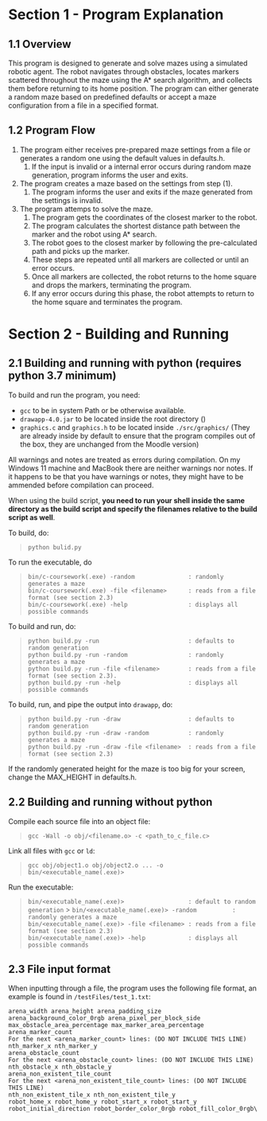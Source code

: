 # Section 1 - Program Explanation

## 1.1 Overview

This program is designed to generate and solve mazes using a simulated robotic agent. The robot navigates through obstacles, locates markers scattered throughout the maze using the A\* search algorithm, and collects them before returning to its home position. The program can either generate a random maze based on predefined defaults or accept a maze configuration from a file in a specified format.

## 1.2 Program Flow

1. The program either receives pre-prepared maze settings from a file or generates a random one using the default values in defaults.h.
   1. If the input is invalid or a internal error occurs during random maze generation, program informs the user and exits.
2. The program creates a maze based on the settings from step (1).
   1. The program informs the user and exits if the maze generated from the settings is invalid.
3. The program attemps to solve the maze.
   1. The program gets the coordinates of the closest marker to the robot.
   2. The program calculates the shortest distance path between the marker and the robot using A\* search.
   3. The robot goes to the closest marker by following the pre-calculated path and picks up the marker.
   4. These steps are repeated until all markers are collected or until an error occurs.
   5. Once all markers are collected, the robot returns to the home square and drops the markers, terminating the program.
   6. If any error occurs during this phase, the robot attempts to return to the home square and terminates the program.

# Section 2 - Building and Running

## 2.1 Building and running with python (requires python 3.7 minimum)

To build and run the program, you need:

- `gcc` to be in system Path or be otherwise available.
- `drawapp-4.0.jar` to be located inside the root directory ()
- `graphics.c` and `graphics.h` to be located inside `./src/graphics/` (They are already inside by default to ensure that the program compiles out of the box, they are unchanged from the Moodle version)

All warnings and notes are treated as errors during compilation. On my Windows 11 machine and MacBook there are neither warnings nor notes. If it happens to be that you have warnings or notes, they might have to be ammended before compilation can proceed.

When using the build script, **you need to run your shell inside the same directory as the build script and specify the filenames relative to the build script as well**.

To build, do:

> `python bulid.py`

To run the executable, do

> `bin/c-coursework(.exe) -random               : randomly generates a maze`  
> `bin/c-coursework(.exe) -file <filename>      : reads from a file format (see section 2.3)`  
> `bin/c-coursework(.exe) -help                 : displays all possible commands`

To build and run, do:

> `python build.py -run                         : defaults to random generation`  
> `python build.py -run -random                 : randomly generates a maze`  
> `python build.py -run -file <filename>        : reads from a file format (see section 2.3).`  
> `python build.py -run -help                   : displays all possible commands`

To build, run, and pipe the output into `drawapp`, do:

> `python build.py -run -draw                   : defaults to random generation`  
> `python build.py -run -draw -random           : randomly generates a maze`  
> `python build.py -run -draw -file <filename>  : reads from a file format (see section 2.3)`

If the randomly generated height for the maze is too big for your screen, change the MAX_HEIGHT in defaults.h.

## 2.2 Building and running without python

Compile each source file into an object file:

> `gcc -Wall -o obj/<filename.o> -c <path_to_c_file.c>`

Link all files with `gcc` or `ld`:

> `gcc obj/object1.o obj/object2.o ... -o bin/<executable_name(.exe)>`

Run the executable:

> `bin/<executable_name(.exe)>                  : default to random generation` > `bin/<executable_name(.exe)> -random          : randomly generates a maze`  
> `bin/<executable_name(.exe)> -file <filename> : reads from a file format (see section 2.3)`  
> `bin/<executable_name(.exe)> -help            : displays all possible commands`

## 2.3 File input format

When inputting through a file, the program uses the following file format, an example is found in `/testFiles/test_1.txt`:

```
arena_width arena_height arena_padding_size arena_background_color_0rgb arena_pixel_per_block_side max_obstacle_area_percentage max_marker_area_percentage
arena_marker_count
For the next <arena_marker_count> lines: (DO NOT INCLUDE THIS LINE)
nth_marker_x nth_marker_y
arena_obstacle_count
For the next <arena_obstacle_count> lines: (DO NOT INCLUDE THIS LINE)
nth_obstacle_x nth_obstacle_y
arena_non_existent_tile_count
For the next <arena_non_existent_tile_count> lines: (DO NOT INCLUDE THIS LINE)
nth_non_existent_tile_x nth_non_existent_tile_y
robot_home_x robot_home_y robot_start_x robot_start_y robot_initial_direction robot_border_color_0rgb robot_fill_color_0rgb\
```
